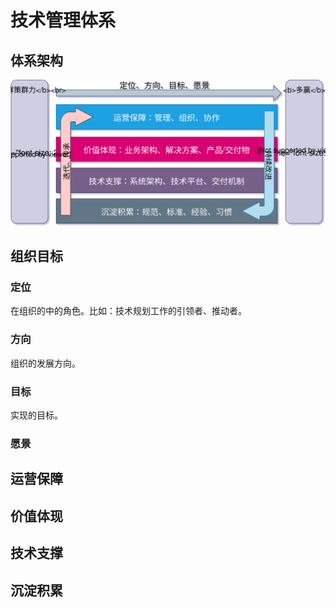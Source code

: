 # 技术管理体系

## 体系架构

![](../assets/images/TechArch/ADCSS-Arch.svg)

## 组织目标

### 定位

在组织的中的角色。比如：技术规划工作的引领者、推动者。

### 方向
组织的发展方向。

### 目标
实现的目标。

### 愿景


## 运营保障

## 价值体现

## 技术支撑

## 沉淀积累

